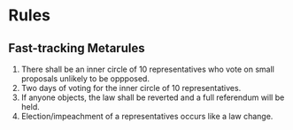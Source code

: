 # Rules
## Fast-tracking Metarules

1. There shall be an inner circle of 10 representatives who vote on small proposals unlikely to be oppposed.
2. Two days of voting for the inner circle of 10 representatives.
3. If anyone objects, the law shall be reverted and a full referendum will be held.
4. Election/impeachment of a representatives occurs like a law change.

